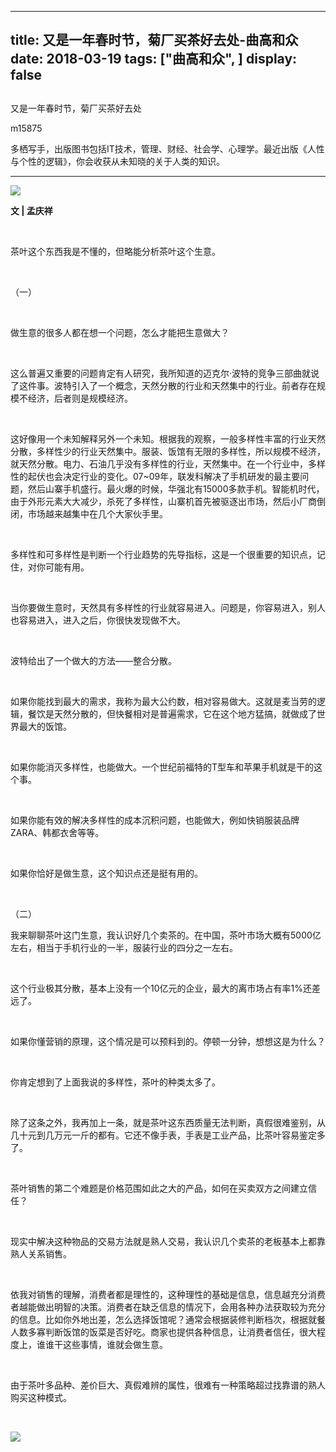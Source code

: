 
---
title:   又是一年春时节，菊厂买茶好去处-曲高和众
date: 2018-03-19
tags: ["曲高和众", ]
display: false
---


## 



又是一年春时节，菊厂买茶好去处




m15875




多栖写手，出版图书包括IT技术，管理、财经、社会学、心理学。最近出版《人性与个性的逻辑》，你会收获从未知晓的关于人类的知识。


****

<img class="" data-ratio="0.6648148148148149" data-s="300,640" src="https://mmbiz.qpic.cn/mmbiz_jpg/fxGMiaL5Zj1hy206To2c2o3F9uEwrqrt8Qmgh3icUkReb5MCASQe0pJkiacSiceRba9L91ibUvHDf6MDHcicLDu1qTaw/640?wx_fmt=jpeg" data-type="jpeg" data-w="1080" style=""/>

**文 | 孟庆祥**

&nbsp;

茶叶这个东西我是不懂的，但略能分析茶叶这个生意。

&nbsp;

（一）

&nbsp;

做生意的很多人都在想一个问题，怎么才能把生意做大？

&nbsp;

这么普遍又重要的问题肯定有人研究，我所知道的迈克尔·波特的竞争三部曲就说了这件事。波特引入了一个概念，天然分散的行业和天然集中的行业。前者存在规模不经济，后者则是规模经济。

&nbsp;

这好像用一个未知解释另外一个未知。根据我的观察，一般多样性丰富的行业天然分散，多样性少的行业天然集中。服装、饭馆有无限的多样性，所以规模不经济，就天然分散。电力、石油几乎没有多样性的行业，天然集中。在一个行业中，多样性的起伏也会决定行业的变化。07~09年，联发科解决了手机研发的最主要问题，然后山寨手机盛行。最火爆的时候，华强北有15000多款手机。智能机时代，由于外形元素大大减少，杀死了多样性，山寨机首先被驱逐出市场，然后小厂商倒闭，市场越来越集中在几个大家伙手里。

&nbsp;

多样性和可多样性是判断一个行业趋势的先导指标，这是一个很重要的知识点，记住，对你可能有用。

&nbsp;

当你要做生意时，天然具有多样性的行业就容易进入。问题是，你容易进入，别人也容易进入，进入之后，你很快发现做不大。

&nbsp;

波特给出了一个做大的方法——整合分散。

&nbsp;

如果你能找到最大的需求，我称为最大公约数，相对容易做大。这就是麦当劳的逻辑，餐饮是天然分散的，但快餐相对是普遍需求，它在这个地方猛搞，就做成了世界最大的饭馆。

&nbsp;

如果你能消灭多样性，也能做大。一个世纪前福特的T型车和苹果手机就是干的这个事。

&nbsp;

如果你能有效的解决多样性的成本沉积问题，也能做大，例如快销服装品牌ZARA、韩都衣舍等等。

&nbsp;

如果你恰好是做生意，这个知识点还是挺有用的。

&nbsp;

（二）

我来聊聊茶叶这门生意，我认识好几个卖茶的。在中国，茶叶市场大概有5000亿左右，相当于手机行业的一半，服装行业的四分之一左右。

&nbsp;

这个行业极其分散，基本上没有一个10亿元的企业，最大的离市场占有率1%还差远了。

&nbsp;

如果你懂营销的原理，这个情况是可以预料到的。停顿一分钟，想想这是为什么？

&nbsp;

你肯定想到了上面我说的多样性，茶叶的种类太多了。

&nbsp;

除了这条之外，我再加上一条，就是茶叶这东西质量无法判断，真假很难鉴别，从几十元到几万元一斤的都有。它还不像手表，手表是工业产品，比茶叶容易鉴定多了。

&nbsp;

茶叶销售的第二个难题是价格范围如此之大的产品，如何在买卖双方之间建立信任？

&nbsp;

现实中解决这种物品的交易方法就是熟人交易，我认识几个卖茶的老板基本上都靠熟人关系销售。

&nbsp;

依我对销售的理解，消费者都是理性的，这种理性的基础是信息，信息越充分消费者越能做出明智的决策。消费者在缺乏信息的情况下，会用各种办法获取较为充分的信息。比如你外地出差，怎么选择饭馆呢？通常会根据装修判断档次，根据就餐人数多寡判断饭馆的饭菜是否好吃。商家也提供各种信息，让消费者信任，很大程度上，谁谁干这些事情，谁就会做生意。

&nbsp;

由于茶叶多品种、差价巨大、真假难辨的属性，很难有一种策略超过找靠谱的熟人购买这种模式。

&nbsp;





<img class="" data-copyright="0" data-ratio="1" data-s="300,640" src="https://mmbiz.qpic.cn/mmbiz_jpg/fxGMiaL5Zj1hy206To2c2o3F9uEwrqrt8dXWibh8Aek0hficKj3pyBV4P3ibAaK6r88icMY9nydTYl6kAJydPT6sKHA/640?wx_fmt=jpeg" data-type="jpeg" data-w="800" style=""/>



&nbsp;

&nbsp;

&nbsp;

&nbsp;

&nbsp;

&nbsp;

&nbsp;










